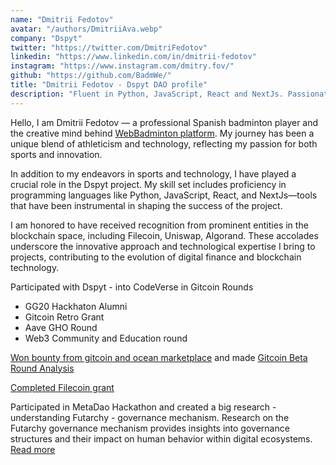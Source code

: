 ```yaml
---
name: "Dmitrii Fedotov"
avatar: "/authors/DmitriiAva.webp"
company: "Dspyt"
twitter: "https://twitter.com/DmitriFedotov"
linkedin: "https://www.linkedin.com/in/dmitrii-fedotov"
instagram: "https://www.instagram.com/dmitry.fov/"
github: "https://github.com/BadmWe/"
title: "Dmitrii Fedotov - Dspyt DAO profile"
description: "Fluent in Python, JavaScript, React and NextJs. Passionate badminton player, merging tech and sports innovation to drive positive change."
---
```


Hello, I am Dmitrii Fedotov — a professional Spanish badminton player and the creative mind behind [WebBadminton platform](https://twitter.com/WebBadminton4u). My journey has been a unique blend of athleticism and technology, reflecting my passion for both sports and innovation.

In addition to my endeavors in sports and technology, I have played a crucial role in the Dspyt project. My skill set includes proficiency in programming languages like Python, JavaScript, React, and NextJs—tools that have been instrumental in shaping the success of the project.

I am honored to have received recognition from prominent entities in the blockchain space, including Filecoin, Uniswap, Algorand. These accolades underscore the innovative approach and technological expertise I bring to projects, contributing to the evolution of digital finance and blockchain technology.

Participated with Dspyt - into CodeVerse in Gitcoin Rounds

- GG20 Hackhaton Alumni
- Gitcoin Retro Grant
- Aave GHO Round
- Web3 Community and Education round

[Won bounty from gitcoin and ocean marketplace](https://app.buidlbox.io/projects/gitcoinanalysis)
and made
[Gitcoin Beta Round Analysis](https://dspyt.com/gitcoinbetaroundanalysis)

[Completed Filecoin grant](https://github.com/BadmWe/WebBadminton)

Participated in MetaDao Hackathon and created a big research - understanding Futarchy - governance mechanism. Research on the Futarchy governance mechanism provides insights into governance structures and their impact on human behavior within digital ecosystems. [Read more](https://dspyt.com/futarchy-governance-mechanism-meta-dao)
